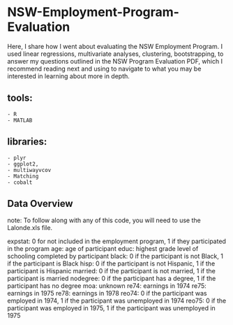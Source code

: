# NSW-Employment-Program-Evaluation
Here, I share how I went about evaluating the NSW Employment Program. I used linear regressions, multivariate analyses, clustering, bootstrapping, to answer my questions outlined in the NSW Program Evaluation PDF, which I recommend reading next and using to navigate to what you may be interested in learning about more in depth.

##  tools: 
    - R
    - MATLAB
## libraries: 
    - plyr
    - ggplot2, 
    - multiwayvcov
    - Matching
    - cobalt

## Data Overview
note: To follow along with any of this code, you will need to use the Lalonde.xls file.

expstat: 0 for not included in the employment program, 1 if they participated in the program
age: age of participant
educ: highest grade level of schooling completed by participant
black: 0 if the participant is not Black, 1 if the participant is Black
hisp: 0 if the participant is not Hispanic, 1 if the participant is Hispanic
married: 0 if the participant is not married, 1 if the participant is married
nodegree: 0 if the participant has a degree, 1 if the participant has no degree
moa: unknown
re74: earnings in 1974
re75: earnings in 1975
re78: earnings in 1978
reo74: 0 if the participant was employed in 1974, 1 if the participant was unemployed in 1974
reo75: 0 if the participant was employed in 1975, 1 if the participant was unemployed in 1975
